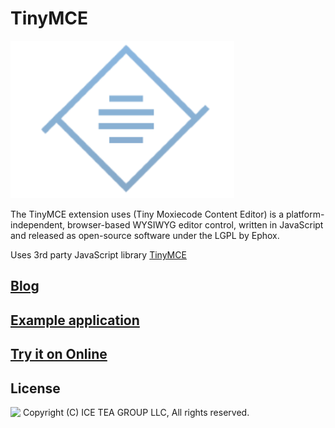 TinyMCE
====

<img src="../Support/Images/TinyMCE.png" width="358" height="252">

The TinyMCE extension uses (Tiny Moxiecode Content Editor) is a platform-independent, browser-based WYSIWYG editor control, written in JavaScript and released as open-source software under the LGPL by Ephox.

Uses 3rd party JavaScript library [TinyMCE](https://www.tiny.cloud)

## [Blog](https://wisej.com/blog/editors-choice/)

## [Example application](https://github.com/iceteagroup/wisej-examples/tree/2.0/EditorsChoice)

## [Try it on Online](http://demo.wisej.com/EditorsChoice)

License
-------
<img src="http://iceteagroup.com/wp-content/uploads/2017/01/Square-64x64-trasp.png" height="20" align="top"> Copyright (C) ICE TEA GROUP LLC, All rights reserved.
